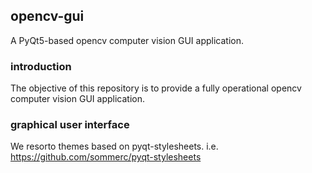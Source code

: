 ## opencv-gui
A PyQt5-based opencv computer vision GUI application. 

### introduction
The objective of this repository is to provide a fully operational opencv computer vision GUI application. 

### graphical user interface
We resorto themes based on pyqt-stylesheets. i.e. https://github.com/sommerc/pyqt-stylesheets